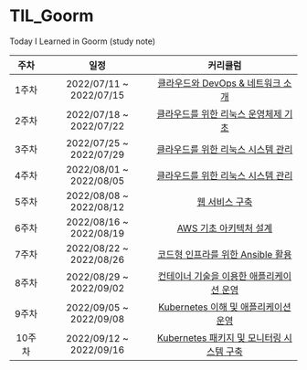 # TIL_Goorm
Today I Learned in Goorm (study note)

|  주차  |          일정           |                           커리큘럼                           |
| :----: | :---------------------: | :----------------------------------------------------------: |
| 1주차  | 2022/07/11 ~ 2022/07/15 | [클라우드와 DevOps & 네트워크 소개](https://github.com/root-devvoo/TIL_Goorm/tree/main/1%EC%A3%BC%EC%B0%A8) |
| 2주차  | 2022/07/18 ~ 2022/07/22 | [클라우드를 위한 리눅스 운영체제 기초](https://github.com/root-devvoo/TIL_Goorm/tree/main/2%EC%A3%BC%EC%B0%A8) |
| 3주차  | 2022/07/25 ~ 2022/07/29 | [클라우드를 위한 리눅스 시스템 관리](https://github.com/root-devvoo/TIL_Goorm/tree/main/3%EC%A3%BC%EC%B0%A8) |
| 4주차  | 2022/08/01 ~ 2022/08/05 | [클라우드를 위한 리눅스 시스템 관리](https://github.com/root-devvoo/TIL_Goorm/tree/main/4%EC%A3%BC%EC%B0%A8) |
| 5주차  | 2022/08/08 ~ 2022/08/12 | [웹 서비스 구축](https://github.com/root-devvoo/TIL_Goorm/tree/main/5%EC%A3%BC%EC%B0%A8) |
| 6주차  | 2022/08/16 ~ 2022/08/19 | [AWS 기초 아키텍처 설계](https://github.com/root-devvoo/TIL_Goorm/tree/main/6%EC%A3%BC%EC%B0%A8) |
| 7주차  | 2022/08/22 ~ 2022/08/26 | [코드형 인프라를 위한 Ansible 활용](https://github.com/root-devvoo/TIL_Goorm/tree/main/7%EC%A3%BC%EC%B0%A8) |
| 8주차  | 2022/08/29 ~ 2022/09/02 | [컨테이너 기술을 이용한 애플리케이션 운영](https://github.com/root-devvoo/TIL_Goorm/tree/main/8%EC%A3%BC%EC%B0%A8) |
| 9주차  | 2022/09/05 ~ 2022/09/08 | [Kubernetes 이해 및 애플리케이션 운영](https://github.com/root-devvoo/TIL_Goorm/tree/main/9%EC%A3%BC%EC%B0%A8) |
| 10주차 | 2022/09/12 ~ 2022/09/16 | [Kubernetes 패키지 및 모니터링 시스템 구축](https://github.com/root-devvoo/TIL_Goorm/tree/main/10%EC%A3%BC%EC%B0%A8) |
